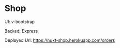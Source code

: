 # Shop

  UI: v-bootstrap

  Backed: Express
  
  Deployed Url: https://nuxt-shop.herokuapp.com/orders



